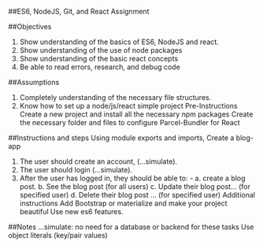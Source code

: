 ##ES6, NodeJS, Git, and React Assignment

##Objectives
1. Show understanding of the basics of ES6, NodeJS and react.
2. Show understanding of the use of node packages
3. Show understanding of the basic react concepts
4. Be able to read errors, research, and debug code

##Assumptions
1. Completely understanding of the necessary file structures.
2. Know how to set up a node/js/react simple project
Pre-Instructions
Create a new project and install all the necessary npm packages
Create the necessary folder and files to configure Parcel-Bundler for React

##Instructions and steps
Using module exports and imports, Create a blog-app
1. The user should create an account, (…simulate).
2. The user should login (…simulate).
3. After the user has logged in, they should be able to: -
a. create a blog post.
b. See the blog post (for all users)
c. Update their blog post… (for specified user)
d. Delete their blog post … (for specified user)
Additional instructions
Add Bootstrap or materialize and make your project beautiful
Use new es6 features.

##Notes
…simulate: no need for a database or backend for these tasks Use object
literals (key/pair values)
